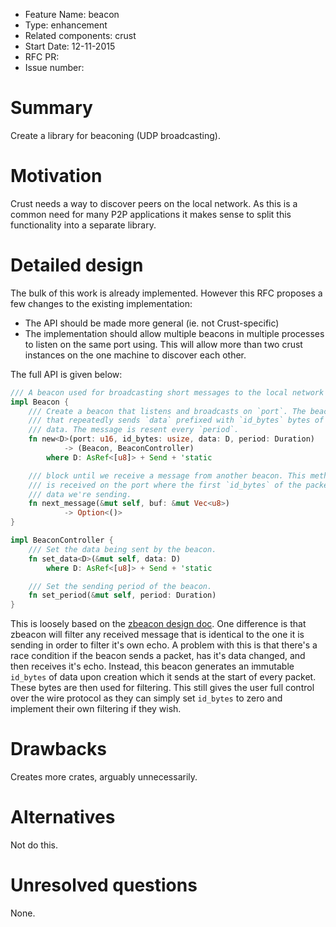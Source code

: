- Feature Name: beacon
- Type: enhancement
- Related components: crust
- Start Date: 12-11-2015
- RFC PR:
- Issue number:

# Summary

Create a library for beaconing (UDP broadcasting).

# Motivation

Crust needs a way to discover peers on the local network. As this is a common
need for many P2P applications it makes sense to split this functionality into
a separate library.

# Detailed design

The bulk of this work is already implemented. However this RFC proposes a few
changes to the existing implementation:
 * The API should be made more general (ie. not Crust-specific)
 * The implementation should allow multiple beacons in multiple processes to
   listen on the same port using. This will allow more than two crust instances
   on the one machine to discover each other.

The full API is given below:

```rust
/// A beacon used for broadcasting short messages to the local network and receiving them.
impl Beacon {
    /// Create a beacon that listens and broadcasts on `port`. The beacon starts a background thread
    /// that repeatedly sends `data` prefixed with `id_bytes` bytes of some randomly generated
    /// data. The message is resent every `period`.
    fn new<D>(port: u16, id_bytes: usize, data: D, period: Duration)
            -> (Beacon, BeaconController)
        where D: AsRef<[u8]> + Send + 'static

    /// block until we receive a message from another beacon. This method will return any data that
    /// is received on the port where the first `id_bytes` of the packet does not equal that of the
    /// data we're sending.
    fn next_message(&mut self, buf: &mut Vec<u8>)
            -> Option<()>
}

impl BeaconController {
    /// Set the data being sent by the beacon.
    fn set_data<D>(&mut self, data: D)
        where D: AsRef<[u8]> + Send + 'static

    /// Set the sending period of the beacon.
    fn set_period(&mut self, period: Duration)
}
```

This is loosely based on the [zbeacon design doc](http://hintjens.com/blog:32).
One difference is that zbeacon will filter any received message that is
identical to the one it is sending in order to filter it's own echo. A problem
with this is that there's a race condition if the beacon sends a packet, has it's
data changed, and then receives it's echo. Instead, this beacon generates an
immutable `id_bytes` of data upon creation which it sends at the start of every
packet. These bytes are then used for filtering. This still gives the user full
control over the wire protocol as they can simply set `id_bytes` to zero and
implement their own filtering if they wish.

# Drawbacks

Creates more crates, arguably unnecessarily.

# Alternatives

Not do this.

# Unresolved questions

None.

